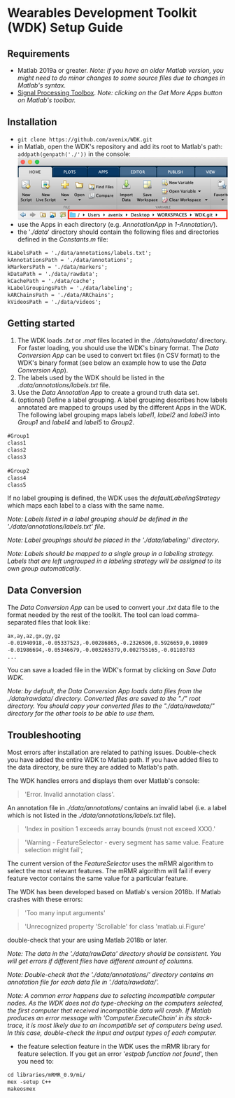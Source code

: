 # Wearables Development Toolkit (WDK) Setup Guide

## Requirements
* Matlab 2019a or greater. *Note: if you have an older Matlab version, you might need to do minor changes to some source files due to changes in Matlab's syntax.*
* [Signal Processing Toolbox](https://www.mathworks.com/products/signal.html). *Note: clicking on the *Get More Apps* button on Matlab's toolbar.*

## Installation
* ```git clone https://github.com/avenix/WDK.git```
* in Matlab, open the WDK's repository and add its root to Matlab's path:  `addpath(genpath('./'))` in the console:
![Checking Matlab Path](images/matlabPath.png)
* use the Apps in each directory (e.g. *AnnotationApp* in *1-Annotation/*).
* the '*./data*' directory should contain the following files and directories defined in the *Constants.m* file:

```
kLabelsPath = './data/annotations/labels.txt';
kAnnotationsPath = './data/annotations';
kMarkersPath = './data/markers';
kDataPath = './data/rawdata';
kCachePath = './data/cache';
kLabelGroupingsPath = './data/labeling';
kARChainsPath = './data/ARChains';
kVideosPath = './data/videos';
```
 
 ## Getting started
 1. The WDK loads *.txt* or *.mat* files located in the *./data/rawdata/* directory. For faster loading, you should use the WDK's binary format. The *Data Conversion App* can be used to convert txt files (in CSV format) to the WDK's binary format (see below an example how to use the *Data Conversion App*).
2. The labels used by the WDK should be listed in the *.data/annotations/labels.txt* file.
3. Use the *Data Annotation App* to create a ground truth data set.
4. (optional) Define a label grouping. A label grouping describes how labels annotated are mapped to groups used by the different Apps in the WDK. The following label grouping maps labels *label1*, *label2* and *label3* into *Group1* and *label4* and *label5* to *Group2*.
```
#Group1 
class1
class2
class3

#Group2
class4
class5
```
If no label grouping is defined, the WDK uses the *defaultLabelingStrategy* which maps each label to a class with the same name.

*Note: Labels listed in a label grouping should be defined in the './data/annotations/labels.txt' file*.

*Note: Label groupings should be placed in the './data/labeling/' directory*.

*Note: Labels should be mapped to a single group in a labeling strategy. Labels that are left ungrouped in a labeling strategy will be assigned to its own group automatically*.
 

 ## Data Conversion

 The *Data Conversion App* can be used to convert your *.txt* data file to the format needed by the rest of the toolkit. The tool can load comma-separated files that look like:  
 ```
 ax,ay,az,gx,gy,gz
 -0.01940918,-0.05337523,-0.00286865,-0.2326506,0.5926659,0.10809
 -0.01986694,-0.05346679,-0.003265379,0.002755165,-0.01103783
 ...
 ```
 You can save a loaded file in the WDK's format by clicking on *Save Data WDK*. 

 *Note: by default, the Data Conversion App loads data files from the ./data/rawdata/ directory. Converted files are saved to the "./" root directory. You should copy your converted files to the "./data/rawdata/"  directory for the other tools to be able to use them.*
 
 ## Troubleshooting

Most errors after installation are related to pathing issues. Double-check you have added the entire WDK to Matlab path. If you have added files to the data directory, be sure they are added to Matlab's path.

The WDK handles errors and displays them over Matlab's console:

> 'Error. Invalid annotation class'. 

An annotation file in *./data/annotations/* contains an invalid label (i.e. a label which is not listed in the *./data/annotations/labels.txt* file).

> 'Index in position 1 exceeds array bounds (must not exceed XXX).'

 > 'Warning - FeatureSelector - every segment has same value. Feature selection might fail';
 
 The current version of the *FeatureSelector* uses the mRMR algorithm to select the most relevant features. The mRMR algorithm will fail if every feature vector contains the same value for a particular feature.

The WDK has been developed based on Matlab's version 2018b. If Matlab crashes with these errors:

 > 'Too many input arguments'
  
 > 'Unrecognized property 'Scrollable' for class 'matlab.ui.Figure'
 
double-check that your are using Matlab 2018b or later. 

*Note: The data in the './data/rawData' directory should be consistent. You will get errors if different files have different amount of columns.* 

*Note: Double-check that the './data/annotations/' directory contains an annotation file for each data file in './data/rawdata/'.* 

*Note: A common error happens due to selecting incompatible computer nodes. As the WDK does not do type-checking on the computers selected, the first computer that received incompatible data will crash. If Matlab produces an error message with 'Computer.ExecuteChain' in its stack-trace, it is most likely due to an incompatible set of computers being used. In this case, double-check the input and output types of each computer.*

* the feature selection feature in the WDK uses the mRMR library for feature selection. If you get an error '*estpab function not found*', then you need to:
```
cd libraries/mRMR_0.9/mi/
mex -setup C++ 
makeosmex
```
